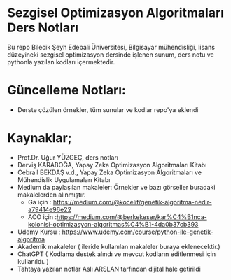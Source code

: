 

# Sezgisel Optimizasyon Algoritmaları Ders Notları

  Bu repo Bilecik Şeyh Edebali Üniversitesi, Bilgisayar mühendisliği, lisans düzeyineki sezgisel optimizasyon dersinde işlenen sunum, ders notu ve pythonla yazılan kodları içermektedir. 

# Güncelleme Notları:
  -  Derste çözülen örnekler, tüm sunular ve kodlar repo'ya eklendi

# Kaynaklar;

  - Prof.Dr. Uğur YÜZGEÇ, ders notları
  - Derviş KARABOĞA, Yapay Zeka Optimizasyon Algoritmaları Kitabı
  - Cebrail BEKDAŞ v.d.,  Yapay Zeka Optimizasyon Algoritmaları ve Mühendislik Uygulamaları Kitabı
  - Medium da paylaşılan makaleler: Örnekler ve bazı görseller buradaki makalelerden alınmıştır.
    - Ga için : https://medium.com/@kocelif/genetik-algoritma-nedir-a79414e96e22
    - ACO için :https://medium.com/@berkekeser/kar%C4%B1nca-kolonisi-optimizasyon-algoritmas%C4%B1-4da0b37cb393
  - Udemy Kursu : https://www.udemy.com/course/python-ile-genetik-algoritma
  - Akademik makaleler ( ileride kullanılan makaleler buraya eklenecektir.)
  - ChatGPT ( Kodlama destek alındı ve mevcut kodların editlenmesi için kullanıldı. ) 
  - Tahtaya yazılan notlar Aslı ARSLAN tarfından dijital hale getirildi
  
